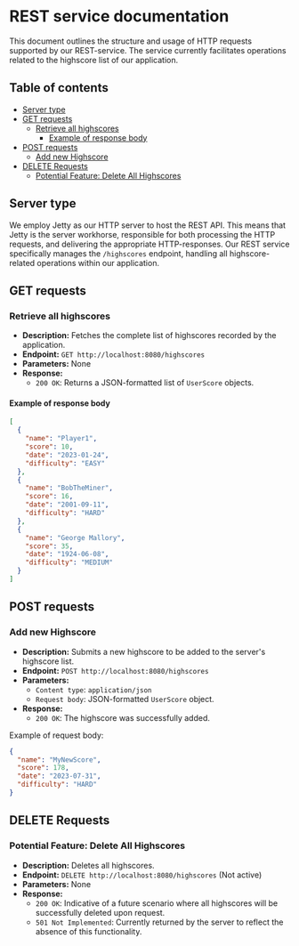 # REST service documentation

This document outlines the structure and usage of HTTP requests supported by our REST-service. The service currently facilitates operations related to the highscore list of our application.

## Table of contents

- [Server type](#server-type)
- [GET requests](#get-requests)
  - [Retrieve all highscores](#retrieve-all-highscores)
    - [Example of response body](#example-of-response-body)
- [POST requests](#post-requests)
  - [Add new Highscore](#add-new-highscore)
- [DELETE Requests](#delete-requests)
  - [Potential Feature: Delete All Highscores](#potential-feature-delete-all-highscores)

## Server type

We employ Jetty as our HTTP server to host the REST API. This means that Jetty is the server workhorse, responsible for both processing the HTTP requests, and delivering the appropriate HTTP-responses. Our REST service specifically manages the `/highscores` endpoint, handling all highscore-related operations within our application.

## GET requests

### Retrieve all highscores

- **Description:** Fetches the complete list of highscores recorded by the application.
- **Endpoint:** `GET http://localhost:8080/highscores`
- **Parameters:** None
- **Response:**
  - `200 OK`: Returns a JSON-formatted list of `UserScore` objects.

#### Example of response body

```json
[
  {
    "name": "Player1",
    "score": 10,
    "date": "2023-01-24",
    "difficulty": "EASY"
  },
  {
    "name": "BobTheMiner",
    "score": 16,
    "date": "2001-09-11",
    "difficulty": "HARD"
  },
  {
    "name": "George Mallory",
    "score": 35,
    "date": "1924-06-08",
    "difficulty": "MEDIUM"
  }
]
```

## POST requests

### Add new Highscore

- **Description:** Submits a new highscore to be added to the server's highscore list.
- **Endpoint:** `POST http://localhost:8080/highscores`
- **Parameters:**
  - `Content type`: `application/json`
  - `Request body`: JSON-formatted `UserScore` object.
- **Response:**
  - `200 OK`: The highscore was successfully added.

Example of request body:

```json
{
  "name": "MyNewScore",
  "score": 178,
  "date": "2023-07-31",
  "difficulty": "HARD"
}
```

## DELETE Requests

### Potential Feature: Delete All Highscores

- **Description:** Deletes all highscores.
- **Endpoint:** `DELETE http://localhost:8080/highscores` (Not active)
- **Parameters:** None
- **Response:**
  - `200 OK`: Indicative of a future scenario where all highscores will be successfully deleted upon request.
  - `501 Not Implemented`: Currently returned by the server to reflect the absence of this functionality.
